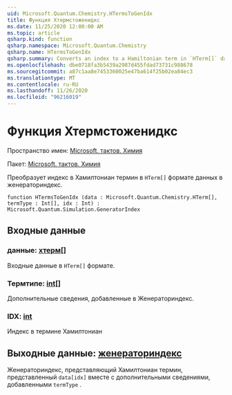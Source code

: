 ```yaml
---
uid: Microsoft.Quantum.Chemistry.HTermsToGenIdx
title: Функция Хтермстоженидкс
ms.date: 11/25/2020 12:00:00 AM
ms.topic: article
qsharp.kind: function
qsharp.namespace: Microsoft.Quantum.Chemistry
qsharp.name: HTermsToGenIdx
qsharp.summary: Converts an index to a Hamiltonian term in `HTerm[]` data format to a GeneratorIndex.
ms.openlocfilehash: dbe0718fa3b5439a2987d455fdad73731c988678
ms.sourcegitcommit: a87c1aa8e7453360025e47ba614f25b02ea84ec3
ms.translationtype: MT
ms.contentlocale: ru-RU
ms.lasthandoff: 11/26/2020
ms.locfileid: "96216019"
---
```

# <a name="htermstogenidx-function"></a>Функция Хтермстоженидкс

Пространство имен: [Microsoft. тактов. Химия](xref:Microsoft.Quantum.Chemistry)

Пакет: [Microsoft. тактов. Химия](https://nuget.org/packages/Microsoft.Quantum.Chemistry)


Преобразует индекс в Хамилтониан термин в `HTerm[]` формате данных в женераториндекс.

```qsharp
function HTermsToGenIdx (data : Microsoft.Quantum.Chemistry.HTerm[], termType : Int[], idx : Int) : Microsoft.Quantum.Simulation.GeneratorIndex
```


## <a name="input"></a>Входные данные

### <a name="data--hterm"></a>данные: [хтерм](xref:Microsoft.Quantum.Chemistry.HTerm)[]

Входные данные в `HTerm[]` формате.


### <a name="termtype--int"></a>Термтипе: [int](xref:microsoft.quantum.lang-ref.int)[]

Дополнительные сведения, добавленные в Женераториндекс.


### <a name="idx--int"></a>IDX: [int](xref:microsoft.quantum.lang-ref.int)

Индекс в термине Хамилтониан



## <a name="output--generatorindex"></a>Выходные данные: [женераториндекс](xref:Microsoft.Quantum.Simulation.GeneratorIndex)

Женераториндекс, представляющий Хамилтониан термин, представленный `data[idx]` вместе с дополнительными сведениями, добавленными `termType` .